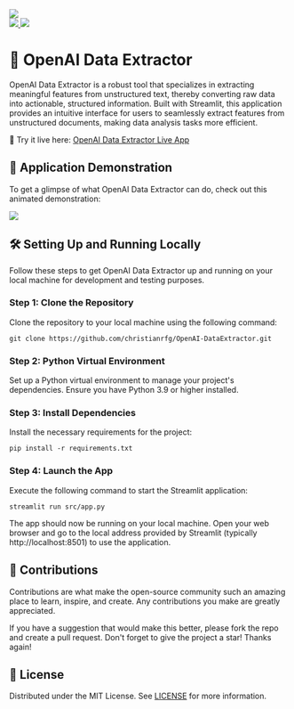 <a href="https://openai-dataextractor.streamlit.app/" title="Streamlit app" target="_blank" rel="noopener noreferrer">
    <img src="https://static.streamlit.io/badges/streamlit_badge_black_white.svg">
</a><br>
<a href="https://github.com/arnaudmiribel/streamlit-extras/" title="Python Version" target="_blank" rel="noopener noreferrer">
    <img src="https://img.shields.io/badge/Python-3.9%2B-blue&style=flat">
</a>
<a href="https://hits.seeyoufarm.com" target="_blank" rel="noopener noreferrer">
    <img src="https://hits.seeyoufarm.com/api/count/incr/badge.svg?url=https%3A%2F%2Fgithub.com%2Fchristianrfg%2FOpenAI-DataExtractor&count_bg=%2379C83D&title_bg=%23555555&icon=&icon_color=%23E7E7E7&title=visits&edge_flat=false"/>
</a>

# 💎 OpenAI Data Extractor

OpenAI Data Extractor is a robust tool that specializes in extracting meaningful features from unstructured text, thereby converting raw data into actionable, structured information. Built with Streamlit, this application provides an intuitive interface for users to seamlessly extract features from unstructured documents, making data analysis tasks more efficient.

🔗 Try it live here: <a href="https://openai-dataextractor.streamlit.app/" target="_blank" rel="noopener noreferrer">OpenAI Data Extractor Live App</a>


## 🌟 Application Demonstration

To get a glimpse of what OpenAI Data Extractor can do, check out this animated demonstration:

![](https://github.com/christianrfg/OpenAI-DataExtractor/blob/main/data/app_demonstration.gif)


## 🛠️ Setting Up and Running Locally

Follow these steps to get OpenAI Data Extractor up and running on your local machine for development and testing purposes.

### Step 1: Clone the Repository

Clone the repository to your local machine using the following command:

```shell
git clone https://github.com/christianrfg/OpenAI-DataExtractor.git
```

### Step 2: Python Virtual Environment

Set up a Python virtual environment to manage your project's dependencies. Ensure you have Python 3.9 or higher installed.

### Step 3: Install Dependencies

Install the necessary requirements for the project:

```shell
pip install -r requirements.txt
```

### Step 4: Launch the App

Execute the following command to start the Streamlit application:

```shell
streamlit run src/app.py
```

The app should now be running on your local machine. Open your web browser and go to the local address provided by Streamlit (typically http://localhost:8501) to use the application.


## 🤝 Contributions

Contributions are what make the open-source community such an amazing place to learn, inspire, and create. Any contributions you make are greatly appreciated.

If you have a suggestion that would make this better, please fork the repo and create a pull request. Don't forget to give the project a star! Thanks again!

## 📝 License

Distributed under the MIT License. See [LICENSE](https://github.com/christianrfg/OpenAI-DataExtractor/blob/main/LICENSE) for more information.
